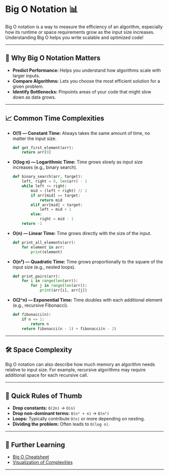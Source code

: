 # Big O Notation 📊

Big O notation is a way to measure the efficiency of an algorithm, especially how its runtime or space requirements grow as the input size increases. Understanding Big O helps you write scalable and optimized code!

---

## 🚀 **Why Big O Notation Matters**

- **Predict Performance:** Helps you understand how algorithms scale with larger inputs.
- **Compare Algorithms:** Lets you choose the most efficient solution for a given problem.
- **Identify Bottlenecks:** Pinpoints areas of your code that might slow down as data grows.

---

## 📈 **Common Time Complexities**

- **O(1) — Constant Time:** Always takes the same amount of time, no matter the input size.

    ```python
    def get_first_element(arr):
        return arr[0]
    ```

- **O(log n) — Logarithmic Time:** Time grows slowly as input size increases (e.g., binary search).

    ```python
    def binary_search(arr, target):
        left, right = 0, len(arr) - 1
        while left <= right:
            mid = (left + right) // 2
            if arr[mid] == target:
                return mid
            elif arr[mid] < target:
                left = mid + 1
            else:
                right = mid - 1
        return -1
    ```

- **O(n) — Linear Time:** Time grows directly with the size of the input.

    ```python
    def print_all_elements(arr):
        for element in arr:
            print(element)
    ```

- **O(n²) — Quadratic Time:** Time grows proportionally to the square of the input size (e.g., nested loops).

    ```python
    def print_pairs(arr):
        for i in range(len(arr)):
            for j in range(len(arr)):
                print(arr[i], arr[j])
    ```

- **O(2^n) — Exponential Time:** Time doubles with each additional element (e.g., recursive Fibonacci).

    ```python
    def fibonacci(n):
        if n <= 1:
            return n
        return fibonacci(n - 1) + fibonacci(n - 2)
    ```

---

## 🛠 **Space Complexity**

Big O notation can also describe how much memory an algorithm needs relative to input size. For example, recursive algorithms may require additional space for each recursive call.

---

## 🎯 **Quick Rules of Thumb**

- **Drop constants:** `O(2n)` → `O(n)`
- **Drop non-dominant terms:** `O(n² + n)` → `O(n²)`
- **Loops:** Typically contribute `O(n)` or more depending on nesting.
- **Dividing the problem:** Often leads to `O(log n)`.

---

## 📘 **Further Learning**

- [Big O Cheatsheet](https://www.bigocheatsheet.com)
- [Visualization of Complexities](https://www.cs.usfca.edu/~galles/visualization/Algorithms.html)


---


